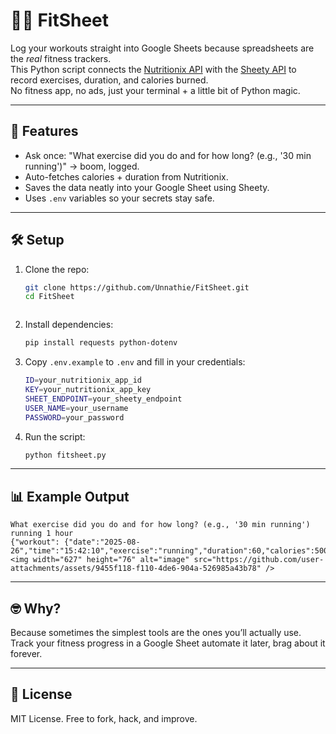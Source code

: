 # 🏋️‍♂️ FitSheet

Log your workouts straight into Google Sheets because spreadsheets are the *real* fitness trackers.  
This Python script connects the [Nutritionix API](https://developer.nutritionix.com/) with the [Sheety API](https://sheety.co/) to record exercises, duration, and calories burned.  
No fitness app, no ads, just your terminal + a little bit of Python magic.  

---

## 🚀 Features
- Ask once: "What exercise did you do and for how long? (e.g., '30 min running')" → boom, logged.
- Auto-fetches calories + duration from Nutritionix.
- Saves the data neatly into your Google Sheet using Sheety.
- Uses `.env` variables so your secrets stay safe.

---

## 🛠 Setup

1. Clone the repo:
   ```bash
   git clone https://github.com/Unnathie/FitSheet.git
   cd FitSheet
  ```
````

2. Install dependencies:

   ```bash
   pip install requests python-dotenv
   ```

3. Copy `.env.example` to `.env` and fill in your credentials:

   ```bash
   ID=your_nutritionix_app_id
   KEY=your_nutritionix_app_key
   SHEET_ENDPOINT=your_sheety_endpoint
   USER_NAME=your_username
   PASSWORD=your_password
   ```

4. Run the script:

   ```bash
   python fitsheet.py
   ```

---

## 📊 Example Output

```
What exercise did you do and for how long? (e.g., '30 min running') running 1 hour
{"workout": {"date":"2025-08-26","time":"15:42:10","exercise":"running","duration":60,"calories":500}}
<img width="627" height="76" alt="image" src="https://github.com/user-attachments/assets/9455f118-f110-4de6-904a-526985a43b78" />

```

---

## 🤓 Why?

Because sometimes the simplest tools are the ones you’ll actually use.
Track your fitness progress in a Google Sheet  automate it later, brag about it forever.

---

## 🧾 License

MIT License. Free to fork, hack, and improve.
